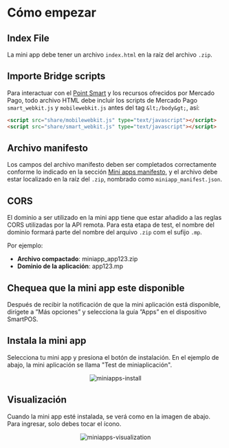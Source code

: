 # Cómo empezar

## Index File

La mini app debe tener un archivo `index.html` en la raíz del archivo `.zip`.

## Importe Bridge scripts

Para interactuar con el [Point Smart](/developers/es/docs/mp-point/integration-configuration/integrate-with-pdv/introduction) y los recursos ofrecidos por Mercado Pago, todo archivo HTML debe incluir los scripts de Mercado Pago `smart_webkit.js` y `mobilewebkit.js` antes del tag `&lt;/body&gt;`, así:

```html
<script src="share/mobilewebkit.js" type="text/javascript"></script>
<script src="share/smart_webkit.js" type="text/javascript"></script>
```

## Archivo manifesto

Los campos del archivo manifesto deben ser completados correctamente conforme lo indicado en la sección [Mini apps manifesto](/developers/es/docs/mini-apps/introduction/manifest), y el archivo debe estar localizado en la raíz del `.zip`, nombrado como `miniapp_manifest.json`.

## CORS

El dominio a ser utilizado en la mini app tiene que estar añadido a las reglas CORS utilizadas por la API remota. Para esta etapa de test, el nombre del dominio formará parte del nombre del arquivo `.zip` com el sufijo `.mp`.

Por ejemplo:

* **Archivo compactado**: miniapp_app123.zip
* **Dominio de la aplicación**: app123.mp

## Chequea que la mini app este disponible

Después de recibir la notificación de que la mini aplicación está disponible, dirígete a ”Más opciones” y selecciona la guía ”Apps” en el dispositivo SmartPOS.

## Instala la mini app

Selecciona tu mini app y presiona el botón de instalación. En el ejemplo de abajo, la mini aplicación se llama "Test de miniaplicación".

<center>

![miniapps-install](/mini-apps/miniapps-install-es.png)

</center>

## Visualización

Cuando la mini app esté instalada, se verá como en la imagen de abajo. Para ingresar, solo debes tocar el ícono.

<center>

![miniapps-visualization](/mini-apps/miniapps-visualization-es.png)

</center>